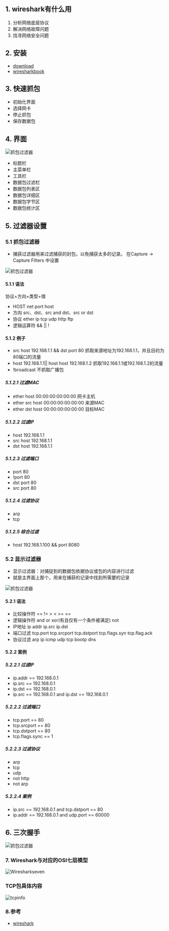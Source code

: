  ## 1\. wireshark有什么用 

1. 分析网络底层协议
2. 解决网络故障问题
3. 找寻网络安全问题

 ## 2\. 安装 

* [download](https://www.wireshark.org/download.html)
* [wiresharkbook](http://wiresharkbook.com/)

 ## 3\. 快速抓包 

* 初始化界面
* 选择网卡
* 停止抓包
* 保存数据包

 ## 4\. 界面 

![抓包过滤器](http://img.zhufengpeixun.cn/wiresharklayout.png)

* 标题栏
* 主菜单栏
* 工具栏
* 数据包过滤栏
* 数据包列表区
* 数据包详细区
* 数据包字节区
* 数据包统计区

 ## 5\. 过滤器设置 

 ### 5.1 抓包过滤器 

* 捕获过滤器用来过滤捕获的封包，以免捕获太多的记录。 在Capture -> Capture Filters 中设置

![抓包过滤器](http://img.zhufengpeixun.cn/wireshareprotocal.jpg)

 #### 5.1.1 语法 

协议+方向+类型+值

* HOST net port host
* 方向 src、dst、src and dst、src or dst
* 协议 ether ip tcp udp http ftp
* 逻辑运算符 && || !

 #### 5.1.2 例子 

* src host 192.168.1.1 && dst port 80 抓取来源地址为192.168.1.1，并且目的为80端口的流量
* host 192.168.1.1|| host host 192.168.1.2 抓取192.168.1.1或192.168.1.2的流量
* !broadcast 不抓取广播包

 ##### 5.1.2.1 过滤MAC 

* ether host 00:00:00:00:00:00 网卡主机
* ether src host 00:00:00:00:00:00 来源MAC
* ether dst host 00:00:00:00:00:00 目标MAC

 ##### 5.1.2.2 过滤IP 

* host 192.168.1.1
* src host 192.168.1.1
* dst host 192.168.1.1

 ##### 5.1.2.3 过滤端口 

* port 80
* !port 80
* dst port 80
* src port 80

 ##### 5.1.2.4 过滤协议 

* arp
* tcp

 ##### 5.1.2.5 综合过滤 

* host 192.168.1.100 && port 8080

 ### 5.2 显示过滤器 

* 显示过滤器：对捕捉到的数据包依据协议或包的内容进行过滤
* 就是主界面上那个，用来在捕获的记录中找到所需要的记录

![抓包过滤器](http://img.zhufengpeixun.cn/wireshareshow.jpg)

 #### 5.2.1 语法 

* 比较操作符 == != > < >= <=
* 逻辑操作符 and or xor(有且仅有一个条件被满足) not
* IP地址 ip addr ip.src ip.dst
* 端口过滤 tcp.port tcp.srcport tcp.dstport tcp.flags.syn tcp.flag.ack
* 协议过滤 arp ip icmp udp tcp bootp dns
 #### 5.2.2 案例 

 ##### 5.2.2.1 过滤IP 
* ip.addr == 192.168.0.1
* ip.src == 192.168.0.1
* ip.dst == 192.168.0.1
* ip.src == 192.168.0.1 and ip.dst == 192.168.0.1

 ##### 5.2.2.2 过滤端口 

* tcp.port == 80
* tcp.srcport == 80
* tcp.dstport == 80
* tcp.flags.sync == 1

 ##### 5.2.2.3 过滤协议 

* arp
* tcp
* udp
* not http
* not arp

 ##### 5.2.2.4 案例 

* ip.src == 192.168.0.1 and tcp.dstport == 80
* ip.addr == 192.168.0.1 and udp.port == 60000

 ## 6\. 三次握手 

![抓包过滤器](http://img.zhufengpeixun.cn/tcpconnect.png)

 ### 7\. Wireshark与对应的OSI七层模型 

![Wiresharkseven](http://img.zhufengpeixun.cn/Wiresharkseven.jpg)

 ### TCP包具体内容 

![tcpinfo](http://img.zhufengpeixun.cn/tcpinfo.jpg)

 ### 8.参考 

* [wireshark](https://www.cnblogs.com/TankXiao/archive/2012/10/10/2711777.html)